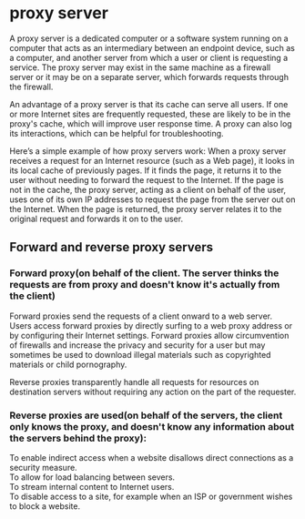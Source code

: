 # proxy server

A proxy server is a dedicated computer or a software system running on a computer that acts as an intermediary between an endpoint device, such as a computer, and another server from which a user or client is requesting a service. The proxy server may exist in the same machine as a firewall server or it may be on a separate server, which forwards requests through the firewall.

An advantage of a proxy server is that its cache can serve all users. If one or more Internet sites are frequently requested, these are likely to be in the proxy's cache, which will improve user response time. A proxy can also log its interactions, which can be helpful for troubleshooting. 

Here’s a simple example of how proxy servers work:
When a proxy server receives a request for an Internet resource (such as a Web page), it looks in its local cache of previously pages. If it finds the page, it returns it to the user without needing to forward the request to the Internet. If the page is not in the cache, the proxy server, acting as a client on behalf of the user, uses one of its own IP addresses to request the page from the server out on the Internet. When the page is returned, the proxy server relates it to the original request and forwards it on to the user.


## Forward and reverse proxy servers  

### Forward proxy(on behalf of the client. The server thinks the requests are from proxy and doesn't know it's actually from the client)

Forward proxies send the requests of a client onward to a web server. Users access forward proxies by directly surfing to a web proxy address or by configuring their Internet settings. Forward proxies allow circumvention of firewalls and increase the privacy and security for a user but may sometimes be used to download illegal materials such as copyrighted materials or child pornography.

Reverse proxies transparently handle all requests for resources on destination servers without requiring any action on the part of the requester.


### Reverse proxies are used(on behalf of the servers, the client only knows the proxy, and doesn't know any information about the servers behind the proxy):   
To enable indirect access when a website disallows direct connections as a security measure.    
To allow for load balancing between severs.    
To stream internal content to Internet users.    
To disable access to a site, for example when an ISP or government wishes to block a website.    

